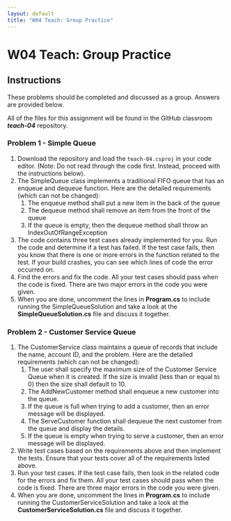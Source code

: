 ```yaml
---
layout: default
title: "W04 Teach: Group Practice"
---
```


# W04 Teach: Group Practice

## Instructions

These problems should be completed and discussed as a group. Answers are provided below.

All of the files for this assignment will be found in the GitHub classroom ***teach-04*** repository.

### Problem 1 - Simple Queue
1. Download the repository and load the `teach-04.csproj` in your code editor. (Note: Do not read through the code first. Instead, proceed with the instructions below). 
2. The SimpleQueue class implements a traditional FIFO queue that has an enqueue and dequeue function. Here are the detailed requirements (which can not be changed): 
   1. The enqueue method shall put a new item in the back of the queue
   2. The dequeue method shall remove an item from the front of the queue
   3. If the queue is empty, then the dequeue method shall throw an IndexOutOfRangeException
3. The code contains three test cases already implemented for you. Run the code and determine if a test has failed. If the test case fails, then you know that there is one or more errors in the function related to the test. If your build crashes, you can see which lines of code the error occurred on.
4. Find the errors and fix the code. All your test cases should pass when the code is fixed. There are two major errors in the code you were given.
5. When you are done, uncomment the lines in **Program.cs** to include running the SimpleQueueSolution and take a look at the **SimpleQueueSolution.cs** file and discuss it together.

### Problem 2 - Customer Service Queue
1. The CustomerService class maintains a queue of records that include the name, account ID, and the problem. Here are the detailed requirements (which can not be changed):
   1. The user shall specify the maximum size of the Customer Service Queue when it is created. If the size is invalid (less than or equal to 0) then the size shall default to 10.
   2. The AddNewCustomer method shall enqueue a new customer into the queue.
   3. If the queue is full when trying to add a customer, then an error message will be displayed.
   4. The ServeCustomer function shall dequeue the next customer from the queue and display the details.
   5. If the queue is empty when trying to serve a customer, then an error message will be displayed.
2. Write test cases based on the requirements above and then implement the tests. Ensure that your tests cover all of the requirements listed above.
3. Run your test cases. If the test case fails, then look in the related code for the errors and fix them. All your test cases should pass when the code is fixed. There are three major errors in the code you were given.
4. When you are done, uncomment the lines in **Program.cs** to include running the CustomerServiceSolution and take a look at the **CustomerServiceSolution.cs** file and discuss it together.

